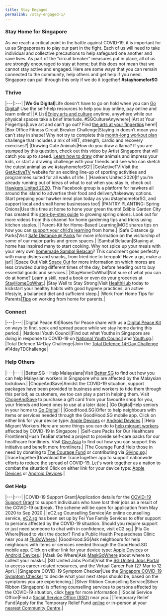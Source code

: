 ```yaml
---
title: Stay Engaged
permalink: /stay-engaged-1/
---
```


### Stay Home for Singapore

As we reach a critical point in the battle against COVID-19, it is important for us as Singaporeans to play our part in the fight. Each of us will need to take individual and collective precautions to help safeguard one another and save lives. As part of the “circuit breaker” measures put in place, all of us are strongly encouraged to stay at home; but this does not mean that we cannot stay active and engaged. Here are some ways that you can remain connected to the community, help others and get help if you need. Singapore can pull through this only if we do it together! **#stayhomeforSG**

### Thrive

|---|:---|
|**We Go Digital**|Life doesn't have to go on hold when you can [Go Digital](https://www.imda.gov.sg/WeGoDigital)! Use the self-help resources to help you buy online, pay online and learn online!|
|A List|[Enjoy arts and culture](https://www.a-list.sg) anytime, anywhere while our physical spaces take a brief interlude. #SGCultureAnywhere|
|Art at Your Fingertips|Love art and can't go out? Find [the arts at your fingertips](https://www.straitstimes.com/lifestyle/arts/the-arts-at-your-fingertips) here!|
|Box Office Fitness Circuit Breaker Challenge|Staying in doesn’t mean you can’t stay in shape! Why not try to complete this [month-long workout plan](https://www.instagram.com/tv/B-qlrT1nBUA/?utm_source=ig_web_copy_link) challenge that includes a mix of HIIT, strength, cardio and recovery exercises?|
|Drawing Cute Animals|How do you draw a llama? If you are stumped by this question, check out this video by Artist Singapore that will catch you up to speed. [Learn how to draw](https://www.youtube.com/watch?v=CchBRq_22pQ) other animals and impress your kids, or start a drawing challenge with your friends and see who can sketch the cutest animal as we #stayhomeforSG!|
|GetActiveTV|Visit the [GetActiveTV](https://www.youtube.com/channel/UCuxLiBJZxsbBx9tpV0KTt7A) website for an exciting line-up of sporting activities and programmes suited for all walks of life. |
|Hawkers United 2020|If you’re already running out of ideas of what to eat when you stay in, check out [Hawkers United 2020](https://www.facebook.com/groups/268960887438286/learning_content/). This Facebook group is a platform for hawkers all around the island to advertise their food and delivery/takeaway options. Start prepping your hawker meal plan today as you #stayhomeforSG, and support local and small home businesses too!|
|PANTRY PLANTING: Spring Onions|Use this time at home to hone your green thumb! Edible Garden City has created this [step-by-step guide](https://www.instagram.com/tv/B-qie4wn4t1/?utm_source=ig_web_copy_link) to growing spring onions. Look out for more videos from this channel for home gardening tips and tricks using kitchen staples.|
|Parent-Kit for Home-Based Learning|MOE shares tips on how you can [support your child’s learning](https://www.moe.gov.sg/parentkit) from home.|
|Safe Distance @ Parks|Visit [Safe Distance @ Parks](https://safedistparks.nparks.gov.sg) for more information on the visitorship of some of our major parks and green spaces.|
|Sambal Belacan|Staying at home has inspired many to start cooking. Why not spice up your meals with your very own [homemade Sambal Belacan](https://www.youtube.com/watch?v=r8eCHRrBxJI)? This condiment goes perfectly with many dishes and snacks, from fried rice to keropok! Have a go, make a jar!|
|Space Out|Visit [Space Out](https://www.spaceout.gov.sg) for more information on which mores are less crowded during different times of the day, before heading out to buy essential goods and services.|
|StayHomeDoWhat|Not sure of what you can do at home? Learn a skill, read a book or even do your groceries at [StayHomeDoWhat](https://stayhomedowhat.com/index/1586151758293x190541303433733760).|
|Stay Well to Stay Strong|Visit [HealthHub](https://www.healthhub.sg/staywell) today to kickstart your healthy habits with good hygiene practices, an active lifestyle, a balanced diet and sufficient sleep.|
|Work from Home Tips for Parents|[Tips](https://www.nie.edu.sg/teacher-education/useful-resources-for-HBL-WFH/tips-for-parents-for-working-from-home-(wfh)) on working from home for parents.|

### Connect

|---|:---|
|Digital Peace Kit|Roses for Peace share with us a [Digital Peace Kit](https://www.facebook.com/RosesOfPeace/posts/2329345003835612) on ways to find, seek and spread peace while we stay home during this period.|
|National Youth Council|Find out what Youths in Singapore are doing in response to COVID-19 on [National Youth Council](https://www.facebook.com/nycsg/) and [Youth.sg](https://www.facebook.com/youthdotsg/).|
|Total Defence 14-Day Challenge|Join the [Total Defence 14-Day Challenge](https://www.instagram.com/p/B-qXKZjHqCM/?igshid=1feyxa4m49m72) #14dayTDChallenge|

### Help Others

|---|:---|
|Better.SG - Help Malaysians|Visit [Better.SG](https://better.sg/helpmalaysians/) to find out how you can help Malaysian workers in Singapore who are affected by the Malaysian lockdown.|
|ChopeAndSave|Amidst the COVID-19 situation, support packages have been provided to business and workers to tide them through this period; as customers, we too can play a part in helping them. Visit [ChopeAndSave](https://www.chopeandsave.com) to purchase a gift card from your favourite shop for you, your friends and loved ones to use at a later date.|
|Go Digital|Help seniors in your home to [Go Digital](https://www.imsilver.imda.gov.sg )! |
|GoodHood.SG|Offer to help neighbours with items or services needed through the GoodHood.SG mobile app. Click on either link for your device type: [Apple Devices](https://apps.apple.com/sg/app/goodhood-sg-neighbourhood-app/id1494686562) or [Android Devices](https://play.google.com/store/apps/details?id=sg.goodhood.app&hl=en).|
|Help Migrant Workers|Here are some things you can do to [help migrant workers](https://www.youth.sg/Peek-Show/2020/4/What-you-can-do-to-help-migrant-workers-affected-by-COVID-19-in-Singapore) affected by COVID-19 in Singapore |
|Self-care Packs for Our Healthcare Frontliners|Hush TeaBar started a project to provide self-care packs for our healthcare frontliners. Visit [Give.Asia](https://give.asia/campaign/sgunited#/) to find out how you can support this initiative and benefit more frontliners.|
|The Courage Fund|Help those in need by donating to [The Courage Fund](www.comchest.sg/TheCouragefund) or contributing via [Giving.sg](https://www.giving.sg/community-chest/thecouragefund).|
|TraceTogether|Download the TraceTogether app to support nationwide efforts to reduce the spread of COVID-19. Let's work together as a nation to combat the situation! Click on either link for your device type: [Apple Devices](https://apps.apple.com/sg/app/tracetogether/id1498276074) or [Android Devices](https://play.google.com/store/apps/details?id=sg.gov.tech.bluetrace&hl=en).|

### Get Help

|---|:---|
|COVID-19 Support Grant|Application details for the [COVID-19 Support Grant](https://www.singaporebudget.gov.sg/docs/default-source/budget_2020/download/pdf/supplementary_annexb2.pdf) to support individuals who have lost their jobs as a result of the COVID-19 outbreak. The scheme will be open for application from May 2020 to Sep 2020.|
|eC2.sg Counselling Service|An online counselling service, [eC2.sg](https://www.ec2.sg) has been set up by Fei Yue Family Services to offer support to persons affected by the COVID-19 situation. Should you require support or just need someone to chat with in confidence, visit eC2.sg.|
|Flu Go Where|Need to visit the doctor? Find a Public Health Preparedness Clinic near you at [FluGoWhere](https://www.flugowhere.gov.sg).|
|GoodHood.SG|Ask neighbours for help neighbours with items or services needed through the GoodHood.SG mobile app. Click on either link for your device type: [Apple Devices](https://apps.apple.com/sg/app/goodhood-sg-neighbourhood-app/id1494686562) or [Android Devices](https://play.google.com/store/apps/details?id=sg.goodhood.app&hl=en).|
|Mask Go Where|Ask [MaskGoWhere](https://www.maskgowhere.gov.sg) about where to collect your masks.|
|SG United Jobs Portal|Visit the [SG United Jobs Portal](https://www.sgunitedjobs.gov.sg) to access career-related resources, and the Virtual Career Fair (27 Mar to 12 Apr).|
|Singapore COVID-19 Symptom Checker|Use the [Singapore COVID-19 Symptom Checker](https://www.sgcovidcheck.com) to decide what your next steps should be, based on the symptoms you are experiencing.|
|Silver Ribbon Counselling Service|Silver Ribbon (Singapore) is offering counselling services to persons affected by the COVID-19 situation, click [here](/media/silverribbon.jpeg) for more information.|
|Social Service Office|Find a [Social Service Office (SSO)](https://www.msf.gov.sg/dfcs/sso/default.aspx) near you.|
|Temporary Relief Fund|Apply for the Temporary Relief Fund [online](https://form.gov.sg/#!/5e85469de009ee0011e262b9) or in-person at your [nearest Community Centre](https://www.facebook.com/PAFrenz/videos/532405494344492/?vh=e).|


